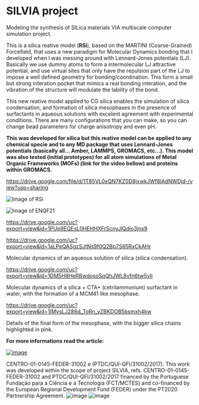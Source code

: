 # SILVIA project
Modeling the synthesis of SILica materials VIA multiscale computer simulation project. 

This is a silica reative model (__RSi__), based on the MARTINI (Coarse-Grained) Forcefield, that uses a new paradigm for Molecular Dynamics bonding that I developed when I was messing around with Lennard-Jones potentials (LJ). Basically we use dummy atoms to form a intermolecular LJ attractive potential, and use virtual sites that only have the repulsion part of the LJ to impose a well defined geometry for bonding/coordination. This form a small but strong interation pocket that mimics a real bonding interation, and the vibration of the structure will modulate the lability of the bond.

This new reative model applied to CG silica enables the simulation of silica condensation, and formation of silica mesophases in the presence of surfactants in aqueous solutions with excelent agreement with experimental conditions. There are many configurations that you can make, so you can change bead parameters for charge anisotropy and even pH. 

__This was developed for silica but this reative model can be applied to any chemical specie and to any MD package that uses Lennard-Jones potentials (basically all... Amber, LAMMPS, GROMACS, etc...). This model was also tested (initial prototypes) for all atom simulations of Metal Organic Frameworks (MOFs) (link for the video bellow) and proteins within GROMACS.__

https://drive.google.com/file/d/1T85VL0xQN7KZ0D8jxwkJWf8lAdNWDjd-/view?usp=sharing

![Image of RSi](https://lh4.googleusercontent.com/H4cwNgtLouJMLTL3pf9gbUnOkOEbTYogVvDlNna7NLNJrFDNgWFmcrl5TTY9yl7UzhTujVcWuF6YeFlMOouSwSiUX8VM6NtlesSOeXI44HEQS_GfbjGPHQt1s-A5Bgi7lDYTzyCC)


![Image of ENQF21](https://drive.google.com/uc?export=view&id=1PUp9EQEsL0HEHHXFrScnyJlQdio3jnx9)

https://drive.google.com/uc?export=view&id=1PUp9EQEsL0HEHHXFrScnyJlQdio3jnx9


https://drive.google.com/uc?export=view&id=1aLPeQASgzSJtNs9f0Q2Bp7S65RxCkAHr

Molecular dynamics of an aqueous solution of silica (silica condensation).

https://drive.google.com/uc?export=view&id=1DM5H8HeRBwdosoSqQhJWL8vfn6tw5yIi

Molecular dynamics of a silica + CTA+ (cetrilammonium) surfactant in water, with the formation of a MCM41 like mesophase.


https://drive.google.com/uc?export=view&id=1IMysLJ286d_ToRn_yZBKDOB5bsmxh4kw

Details of the final form of the mesophase, with the bigger silica chains highlighted in pink.
 
  
__For more informations read the article:__

[![image](https://user-images.githubusercontent.com/42943782/168496186-989dcd4a-1c8f-4a61-9ba8-2e82a8126973.png)](https://www.nature.com/articles/s41524-022-00722-w)
 
  
CENTRO-01-0145-FEDER-31002 e (PTDC/QUI-QFI/31002/2017).
This work was developed within the scope of project SILVIA, refs. CENTRO-01-0145-FEDER-31002 and PTDC/QUI-QFI/31002/2017 financed by the Portuguese Fundação para a Ciência e a Tecnologia (FCT/MCTES) and co-financed by the European Regional Development Fund (FEDER) under the PT2020 Partnership Agreement.
![image](https://user-images.githubusercontent.com/42943782/168495665-a4bc6a0b-e665-47b6-8415-154f603066ee.png)
![image](https://user-images.githubusercontent.com/42943782/168495672-ca8b6802-035f-4ef4-b7dd-f7fbaaf526e7.png)



